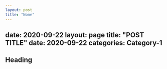 ```yaml
---
layout: post
title: "None"
---
```

date: 2020-09-22
layout: page
title: "POST TITLE"
date: 2020-09-22
categories: Category-1
---

## Heading